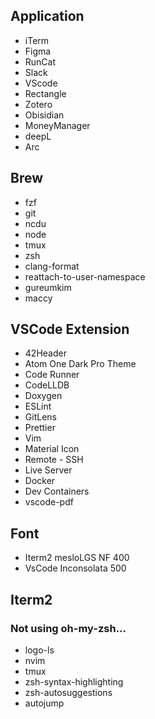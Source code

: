 ## Application

- iTerm
- Figma
- RunCat
- Slack
- VScode
- Rectangle
- Zotero
- Obisidian 
- MoneyManager
- deepL
- Arc

## Brew

- fzf
- git
- ncdu
- node
- tmux
- zsh
- clang-format
- reattach-to-user-namespace
- gureumkim
- maccy

## VSCode Extension

- 42Header
- Atom One Dark Pro Theme
- Code Runner
- CodeLLDB
- Doxygen
- ESLint
- GitLens
- Prettier
- Vim
- Material Icon
- Remote - SSH
- Live Server
- Docker
- Dev Containers
- vscode-pdf

## Font

- Iterm2 mesloLGS NF 400
- VsCode Inconsolata 500

## Iterm2

### Not using oh-my-zsh...

- logo-ls
- nvim
- tmux
- zsh-syntax-highlighting
- zsh-autosuggestions
- autojump
